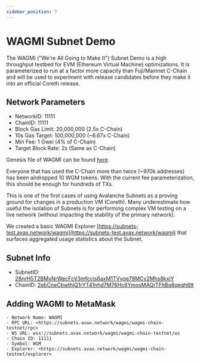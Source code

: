 ```yaml
---
sidebar_position: 7
---
```


# WAGMI Subnet Demo

The WAGMI ("We're All Going to Make It") Subnet Demo is a high throughput testbed for EVM (Ethereum
Virtual Machine) optimizations. It is parameterized to run at a factor more capacity than Fuji/Mainnet
C-Chain and will be used to experiment with release candidates before they make it into an official
Coreth release.

## Network Parameters

- NetworkID: 11111
- ChainID: 11111
- Block Gas Limit: 20,000,000 (2.5x C-Chain)
- 10s Gas Target: 100,000,000 (~6.67x C-Chain)
- Min Fee: 1 Gwei (4% of C-Chain)
- Target Block Rate: 2s (Same as C-Chain)

Genesis file of WAGMI can be found [here](https://github.com/ava-labs/subnet-evm/blob/master/networks/testnet/11111/genesis.json).

Everyone that has used the C-Chain more than twice (~970k addresses) has been airdropped 10 WGM
tokens. With the current fee parameterization, this should be enough for hundreds of TXs.

This is one of the first cases of using Avalanche Subnets as a proving ground for changes in a
production VM (Coreth). Many underestimate how useful the isolation of Subnets is for performing
complex VM testing on a live network (without impacting the stability of the primary network).

We created a basic WAGMI Explorer [https://subnets-test.avax.network/wagmi](https://subnets-test.avax.network/wagmi)
that surfaces aggregated usage statistics about the Subnet.

## Subnet Info

- SubnetID: [28nrH5T2BMvNrWecFcV3mfccjs6axM1TVyqe79MCv2Mhs8kxiY](https://explorer-xp.avax-test.network/subnet/28nrH5T2BMvNrWecFcV3mfccjs6axM1TVyqe79MCv2Mhs8kxiY?tab=validators)
- ChainID: [2ebCneCbwthjQ1rYT41nhd7M76Hc6YmosMAQrTFhBq8qeqh6tt](https://testnet.avascan.info/blockchain/2ebCneCbwthjQ1rYT41nhd7M76Hc6YmosMAQrTFhBq8qeqh6tt)

## Adding WAGMI to MetaMask

```text
- Network Name: WAGMI
- RPC URL: <https://subnets.avax.network/wagmi/wagmi-chain-testnet/rpc>
- WS URL: wss://subnets.avax.network/wagmi/wagmi-chain-testnet/ws
- Chain ID: 11111
- Symbol: WGM
- Explorer: <https://subnets.avax.network/wagmi/wagmi-chain-testnet/explorer>
```
